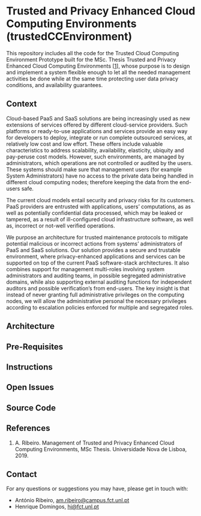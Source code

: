 # Trusted and Privacy Enhanced Cloud Computing Environments (trustedCCEnvironment)

This repository includes all the code for the Trusted Cloud Computing Environment Prototype built for the MSc. Thesis Trusted and Privacy Enhanced Cloud Computing Environments [[1](#references)], whose purpose is to design and implement a system flexible enough to let all the needed management activities be done while at the same time protecting user data privacy conditions, and availability guarantees. 

## Context

Cloud-based PaaS and SaaS solutions are being increasingly used as new extensions of services offered by different cloud-service providers. Such platforms or ready-to-use applications and services provide an easy way for developers to deploy, integrate or run complete outsourced services, at relatively low cost and low effort. These offers include valuable characteristics to address scalability, availability, elasticity, ubiquity and pay-peruse cost models. However, such environments, are managed by administrators, which operations are not controlled or audited by the users. These systems should make sure that management users (for example System Administrators) have no access to the private data being handled in different cloud computing nodes; therefore keeping the data from the end-users safe. 

The current cloud models entail security and privacy risks for its customers. PaaS providers are entrusted with applications, users’ computations, as as well as potentially confidential data processed, which may be leaked or tampered, as a result of ill-configured cloud infrastructure software, as well as, incorrect or not-well verified operations. 

We purpose an architecture for trusted maintenance protocols to mitigate potential malicious or incorrect actions from systems’ administrators of PaaS and SaaS solutions. Our solution provides a secure and trustable environment, where privacy-enhanced applications and services can be supported on top of the current PaaS software-stack architectures. It also combines support for management multi-roles involving system administrators and auditing teams, in possible segregated administrative domains, while also supporting external auditing functions for independent auditors and possible verification’s from end-users. The key insight is that instead of never granting full administrative privileges on the computing nodes, we will allow the administrative personal the necessary privileges according to escalation policies enforced for multiple and segregated roles.

<!-- The designed solution supports cloud system management functions and protocols, running with trustworthy guarantees supported in a trustable execution environment leveraged by Intel SGX enabled processors for trusted execution and software attestation guarantees.

For our objectives we focused on the main contributions aligned with the following
requirements:

* Support for internal multi-role based operational and auditing teams, including
support for operational teams managing nodes hosting customers’ computations,
and auditing team members responsible for auditing and supervising their actions;

* Auditing teams may have members hired by the provider, but also external members
hired by customers, or designated by external regulation entities, whenever
necessary, with the possible support of remote-management auditing protocols executed
in a trustable way;

* Control of Operational States for nodes considered as trusted nodes to run customer’s
computations or workloads;

* Remote attestation protocols running under trustworthy guarantees, certifying the
relevant boot sequence of PaaS or SaaS stacks in systems’ configurations;

* Trustworthy guarantees of state-machine executions in supporting the management
protocols and functions. This includes event-logging of changes in operational
states of nodes, with procedures involved to assure the required liability and attestation
guarantees. -->

## Architecture

## Pre-Requisites

## Instructions

## Open Issues

## Source Code

## References

1. A. Ribeiro. Management of Trusted and Privacy Enhanced Cloud Computing Environments, MSc Thesis. Universidade Nova de Lisboa, 2019.


## Contact

For any questions or suggestions you may have, please get in touch with:
* António Ribeiro, [am.ribeiro@campus.fct.unl.pt](mailto:am.ribeiro@campus.fct.unl.pt)
* Henrique Domingos, [hj@fct.unl.pt](mailto:hj@fct.unl.pt)